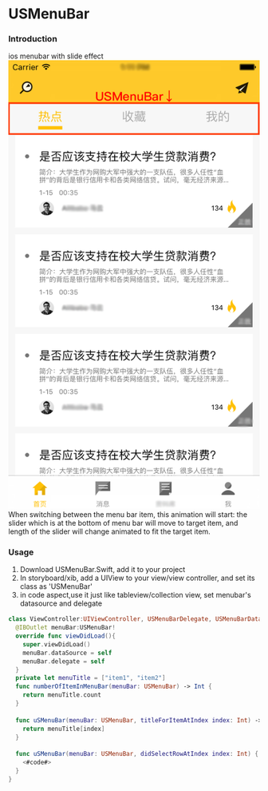 # USMenuBar
### Introduction
ios menubar with slide effect  
![Preview](https://raw.githubusercontent.com/ExTEnS10N/USMenuBar/master/preview.png)  
When switching between the menu bar item, this animation will start: the slider which is at the bottom of menu bar will move to target item, and length of the slider will change animated to fit the target item.

### Usage  
1. Download USMenuBar.Swift, add it to your project
2. In storyboard/xib, add a UIView to your view/view controller, and set its class as 'USMenuBar'
3. in code aspect,use it just like tableview/collection view, set menubar's datasource and delegate

```swift
class ViewController:UIViewController, USMenuBarDelegate, USMenuBarDataSource{
  @IBOutlet menuBar:USMenuBar!
  override func viewDidLoad(){
    super.viewDidLoad()
    menuBar.dataSource = self
    menuBar.delegate = self
  }
  private let menuTitle = ["item1", "item2"]
  func numberOfItemInMenuBar(menuBar: USMenuBar) -> Int {
    return menuTitle.count
  }
	
  func uSMenuBar(menuBar: USMenuBar, titleForItemAtIndex index: Int) -> String {
    return menuTitle[index]
  }
	
  func uSMenuBar(menuBar: USMenuBar, didSelectRowAtIndex index: Int) {
    <#code#>
  }
}
```
